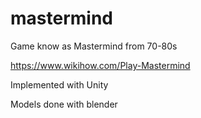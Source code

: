 # mastermind

Game know as Mastermind from 70-80s 

https://www.wikihow.com/Play-Mastermind 


Implemented with Unity 

Models done with blender
